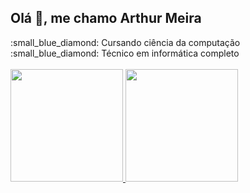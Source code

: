 <h2>Olá 👋, me chamo Arthur Meira</h2>
:small_blue_diamond: Cursando ciência da computação
<br>
:small_blue_diamond: Técnico em informática completo
<br><br>
<div>
<a href="https://github.com/arthurmeira">
<img height="180em" src="https://github-readme-stats.vercel.app/api?username=arthurmeira&show_icons=true&theme=gotham&include_all_commits=true&count_private=true"/>
<img height="180em" src="https://github-readme-stats.vercel.app/api/top-langs/?username=arthurmeira&layout=compact&langs_count=7&theme=gotham"/>
</div>

